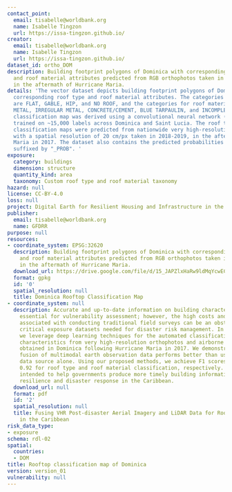 ```yaml
---
contact_point:
  email: tisabelle@worldbank.org
  name: Isabelle Tingzon
  url: https://issa-tingzon.github.io/
creator:
  email: tisabelle@worldbank.org
  name: Isabelle Tingzon
  url: https://issa-tingzon.github.io/
dataset_id: ortho_DOM
description: Building footprint polygons of Dominica with corresponding roof type
  and roof material attributes predicted from RGB orthophotos taken in 2018-2019,
  in the aftermath of Hurricane Maria.
details: 'The vector dataset depicts building footprint polygons of Dominica with
  corresponding roof type and roof material attributes. The categories for roof type
  are FLAT, GABLE, HIP, and NO ROOF, and the categories for roof material are HEALTHY
  METAL, IRREGULAR METAL, CONCRETE/CEMENT, BLUE TARPAULIN, and INCOMPLETE. The roof
  classification map was derived using a convolutional neural network (CNN) model
  trained on ~15,000 labels across Dominica and Saint Lucia. The roof type and roof
  classification maps were predicted from nationwide very high-resolution RGB orthophotos
  with a spatial resolution of 20 cm/px taken in 2018-2019, in the aftermath of Hurricane
  Maria in 2017. The dataset also contains the predicted probabilities per category,
  suffixed by "_PROB". '
exposure:
  category: buildings
  dimension: structure
  quantity_kind: area
  taxonomy: Custom roof type and roof material taxonomy
hazard: null
license: CC-BY-4.0
loss: null
project: Digital Earth for Resilient Housing and Infrastructure in the Caribbean
publisher:
  email: tisabelle@worldbank.org
  name: GFDRR
purpose: null
resources:
- coordinate_system: EPSG:32620
  description: Building footprint polygons of Dominica with corresponding roof type
    and roof material attributes predicted from RGB orthophotos taken in 2018-2019,
    in the aftermath of Hurricane Maria.
  download_url: https://drive.google.com/file/d/15_JAPZlxHaRw9ldMqYcwEC2xAlDmVD23/view?usp=drive_link
  format: gpkg
  id: '0'
  spatial_resolution: null
  title: Dominica Rooftop Classification Map
- coordinate_system: null
  description: Accurate and up-to-date information on building characteristics is
    essential for vulnerability assessment; however, the high costs and long timeframes
    associated with conducting traditional field surveys can be an obstacle to obtaining
    critical exposure datasets needed for disaster risk management. In this work,
    we leverage deep learning techniques for the automated classification of roof
    characteristics from very high-resolution orthophotos and airborne LiDAR data
    obtained in Dominica following Hurricane Maria in 2017. We demonstrate that the
    fusion of multimodal earth observation data performs better than using any single
    data source alone. Using our proposed methods, we achieve F1 scores of 0.93 and
    0.92 for roof type and roof material classification, respectively. This work is
    intended to help governments produce more timely building information to improve
    resilience and disaster response in the Caribbean.
  download_url: null
  format: pdf
  id: '2'
  spatial_resolution: null
  title: Fusing VHR Post-disaster Aerial Imagery and LiDAR Data for Roof Classification
    in the Caribbean
risk_data_type:
- exposure
schema: rdl-02
spatial:
  countries:
  - DOM
title: Rooftop classification map of Dominica
version: version_01
vulnerability: null
---
```

